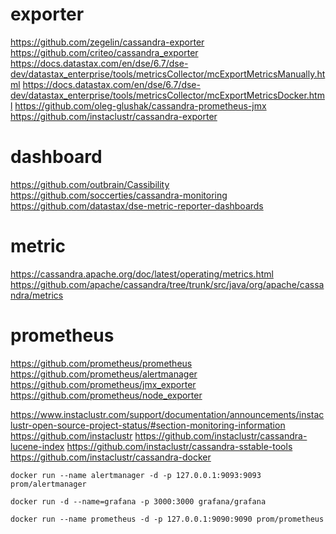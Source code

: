 # exporter
https://github.com/zegelin/cassandra-exporter
https://github.com/criteo/cassandra_exporter
https://docs.datastax.com/en/dse/6.7/dse-dev/datastax_enterprise/tools/metricsCollector/mcExportMetricsManually.html
https://docs.datastax.com/en/dse/6.7/dse-dev/datastax_enterprise/tools/metricsCollector/mcExportMetricsDocker.html
https://github.com/oleg-glushak/cassandra-prometheus-jmx
https://github.com/instaclustr/cassandra-exporter

# dashboard
https://github.com/outbrain/Cassibility
https://github.com/soccerties/cassandra-monitoring
https://github.com/datastax/dse-metric-reporter-dashboards

# metric
https://cassandra.apache.org/doc/latest/operating/metrics.html
https://github.com/apache/cassandra/tree/trunk/src/java/org/apache/cassandra/metrics

# prometheus
https://github.com/prometheus/prometheus
https://github.com/prometheus/alertmanager
https://github.com/prometheus/jmx_exporter
https://github.com/prometheus/node_exporter

https://www.instaclustr.com/support/documentation/announcements/instaclustr-open-source-project-status/#section-monitoring-information
https://github.com/instaclustr
https://github.com/instaclustr/cassandra-lucene-index
https://github.com/instaclustr/cassandra-sstable-tools
https://github.com/instaclustr/cassandra-docker




```
docker run --name alertmanager -d -p 127.0.0.1:9093:9093 prom/alertmanager
```

```
docker run -d --name=grafana -p 3000:3000 grafana/grafana 
```

```
docker run --name prometheus -d -p 127.0.0.1:9090:9090 prom/prometheus
```